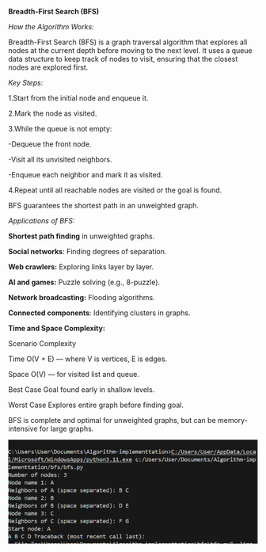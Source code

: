 **Breadth-First Search (BFS)**





*How the Algorithm Works:*



Breadth-First Search (BFS) is a graph traversal algorithm that explores all nodes at the current depth before moving to the next level. It uses a queue data structure to keep track of nodes to visit, ensuring that the closest nodes are explored first.



*Key Steps:*



1.Start from the initial node and enqueue it.



2.Mark the node as visited.



3.While the queue is not empty:



-Dequeue the front node.



-Visit all its unvisited neighbors.



-Enqueue each neighbor and mark it as visited.



4.Repeat until all reachable nodes are visited or the goal is found.





BFS guarantees the shortest path in an unweighted graph.



*Applications of BFS:*



<b>Shortest path finding</b> in unweighted graphs.



**Social networks**: Finding degrees of separation.



**Web crawlers:** Exploring links layer by layer.



**AI and games:** Puzzle solving (e.g., 8-puzzle).



**Network broadcasting:** Flooding algorithms.



**Connected components**: Identifying clusters in graphs.





**Time and Space Complexity:**



Scenario	  Complexity



Time	          O(V + E) — where V is vertices, E is edges.



Space	          O(V) — for visited list and queue.



Best Case	  Goal found early in shallow levels.



Worst Case	  Explores entire graph before finding goal.





BFS is complete and optimal for unweighted graphs, but can be memory-intensive for large graphs.

![alt text](image.png)